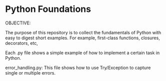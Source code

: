 # Python Foundations

OBJECTIVE:

The purpose of this repository is to collect the fundamentals of Python with easy to digest short examples. For example, first-class functions, closures, decorators, etc,

Each .py file shows a simple example of how to implement a certain task in Python.

error_handling.py:
This file shows how to use Try/Exception to capture single or multiple errors.

